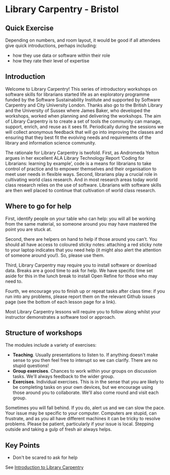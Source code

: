 Library Carpentry - Bristol
===========================

Quick Exercise
--------------

Depending on numbers, and room layout, it would be good if all attendees give quick introductions, perhaps including:

- how they use data or software within their role
- how they rate their level of expertise

Introduction
------------

Welcome to Library Carpentry! This series of introductory workshops on software skills for librarians started life as an exploratory programme funded by the Software Sustainability Institute and supported by Software Carpentry and City University London. Thanks also go to the British Library and the University of Sussex where James Baker, who developed the workshops, worked when planning and delivering the workshops. The aim of Library Carpentry is to create a set of tools the community can manage, support, enrich, and reuse as it sees fit. Periodically during the sessions we will collect anonymous feedback that will go into improving the classes and ensuring that they best fit the evolving needs and requirements of the library and information science community.

The rationale for Library Carpentry is twofold. First, as Andromeda Yelton argues in her excellent ALA Library Technology Report ‘Coding for Librarians: learning by example’, code is a means for librarians to take control of practice and to empower themselves and their organisation to meet user needs in flexible ways. Second, librarians play a crucial role in cultivating world class research. And in most research areas today world class research relies on the use of software. Librarians with software skills are then well placed to continue that cultivation of world class research.

Where to go for help
--------------------

First, identify people on your table who can help: you will all be working from the same material, so someone around you may have mastered the point you are stuck at.

Second, there are helpers on hand to help if those around you can’t. You should all have access to coloured sticky notes: attaching a red sticky note to your laptop indicates that you need help (it might also alert the attention of someone around you!). So, please use them.

Third, Library Carpentry may require you to install software or download data. Breaks are a good time to ask for help. We have specific time set aside for this in the lunch break to install Open Refine for those who may need to.

Fourth, we encourage you to finish up or repeat tasks after class time: if you run into any problems, please report them on the relevant Github issues page (see the bottom of each lesson page for a link).

Most Library Carpentry lessons will require you to follow along whilst your instructor demonstrates a software tool or approach.

Structure of workshops
----------------------

The modules include a variety of exercises:

- **Teaching**. Usually presentations to listen to. If anything doesn't make sense to you then feel free to interupt so we can clarify. There are no stupid questions!
- **Group exercises**. Chances to work within your groups on discussion tasks. We'll always feedback to the wider group.
- **Exercises**.  Individual exercises. This is in the sense that you are likely to be completing tasks on your own devices, but we encourage using those around you to collaborate. We'll also come round and visit each group.

Sometimes you will fall behind. If you do, alert us and we can slow the pace. Your issue may be specific to your computer. Computers are stupid, can frustrate, and as you all have different machines it can be tricky to resolve problems. Please be patient, particularly if your issue is local. Stepping outside and taking a gulp of fresh air always helps.

Key Points
----------

- Don't be scared to ask for help

See [Introduction to Library Carpentry](https://data-lessons.github.io/library-data-intro/01-introduction/)